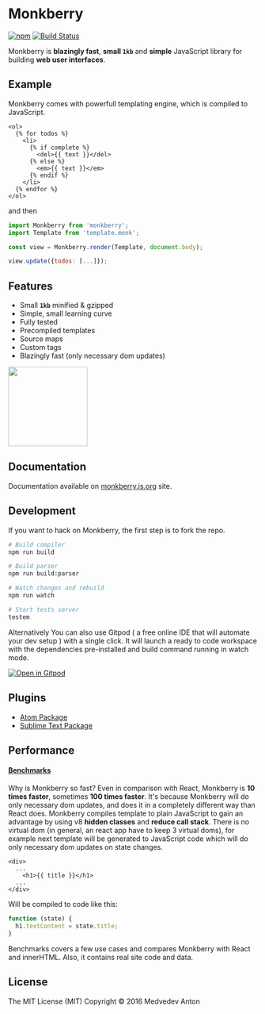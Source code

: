 # Monkberry
[![npm](https://img.shields.io/npm/v/monkberry.svg)](https://www.npmjs.com/package/monkberry)
[![Build Status](https://travis-ci.org/monkberry/monkberry.svg?branch=master)](https://travis-ci.org/monkberry/monkberry)

Monkberry is **blazingly fast**, **small `1kb`** and **simple** JavaScript library for building **web user interfaces**.

## Example

Monkberry comes with powerfull templating engine, which is compiled to JavaScript.

```twig
<ol>
  {% for todos %}
    <li>
      {% if complete %}
        <del>{{ text }}</del>
      {% else %}
        <em>{{ text }}</em>
      {% endif %}
    </li>
  {% endfor %}
</ol>
```

and then

```js
import Monkberry from 'monkberry';
import Template from 'template.monk';

const view = Monkberry.render(Template, document.body);

view.update({todos: [...]});
```

## Features

* Small **`1kb`** minified & gzipped
* Simple, small learning curve
* Fully tested
* Precompiled templates
* Source maps
* Custom tags
* Blazingly fast (only necessary dom updates)

<a href="https://www.patreon.com/antonmedv">
	<img src="https://c5.patreon.com/external/logo/become_a_patron_button@2x.png" width="160">
</a>

## Documentation

Documentation available on [monkberry.js.org](http://monkberry.js.org) site.

## Development

If you want to hack on Monkberry, the first step is to fork the repo.

```sh
# Build compiler
npm run build

# Build parser
npm run build:parser

# Watch changes and rebuild
npm run watch

# Start tests server
testem
```

Alternatively You can also use Gitpod ( a free online IDE that will automate your dev setup ) with a single click. It will launch a ready to code workspace with the dependencies pre-installed and build command running in watch mode.

[![Open in Gitpod](https://gitpod.io/button/open-in-gitpod.svg)](https://gitpod.io/#https://github.com/antonmedv/monkberry)



## Plugins

* [Atom Package](https://atom.io/packages/language-monkberry)
* [Sublime Text Package](https://github.com/monkberry/language-monkberry)

## Performance

#### [Benchmarks](http://monkberry.github.io/benchmark/)

Why is Monkberry so fast? Even in comparison with React, Monkberry is **10 times faster**, sometimes **100 times faster**.
It's because Monkberry will do only necessary dom updates, and does it in a completely different way than React does.
Monkberry compiles template to plain JavaScript to gain an advantage by using v8 **hidden classes** and **reduce call stack**.
There is no virtual dom (in general, an react app have to keep 3 virtual doms), for example next template will be generated to JavaScript code which will do only necessary dom updates on state changes.

```twig
<div>
  ...
    <h1>{{ title }}</h1>
  ...
</div>
```

Will be compiled to code like this:

```js
function (state) {
  h1.textContent = state.title;
}
```

Benchmarks covers a few use cases and compares Monkberry with React and innerHTML. Also, it contains real site code and data.


## License

The MIT License (MIT) Copyright © 2016 Medvedev Anton
